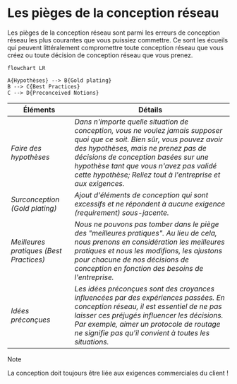 # Les pièges de la conception réseau

Les pièges de la conception réseau sont parmi les erreurs de conception réseau les plus courantes que vous puissiez commettre. Ce sont les écueils qui peuvent littéralement compromettre toute conception réseau que vous créez ou toute décision de conception réseau que vous prenez.

```mermaid
flowchart LR

A{Hypothèses} --> B{Gold plating}
B --> C{Best Practices}
C --> D{Preconceived Notions}
```

Éléments | Détails
-----            | ----                   
*Faire des hypothèses* | *Dans n'importe quelle situation de conception, vous ne voulez jamais supposer quoi que ce soit. Bien sûr, vous pouvez avoir des hypothèses, mais ne prenez pas de décisions de conception basées sur une hypothèse tant que vous n'avez pas validé cette hypothèse; Reliez tout à l'entreprise et aux exigences.* 
*Surconception (Gold plating)* | *Ajout d'éléments de conception qui sont excessifs et ne répondent à aucune exigence (requirement) sous-jacente.*
*Meilleures pratiques (Best Practices)* | *Nous ne pouvons pas tomber dans le piège des "meilleures pratiques". Au lieu de cela, nous prenons en considération les meilleures pratiques et nous les modifions, les ajustons pour chacune de nos décisions de conception en fonction des besoins de l'entreprise.* 
*Idées préconçues* | *Les idées préconçues sont des croyances influencées par des expériences passées. En conception réseau, il est essentiel de ne pas laisser ces préjugés influencer les décisions. Par exemple, aimer un protocole de routage ne signifie pas qu'il convient à toutes les situations.*

> [!NOTE]
> La conception doit toujours être liée aux exigences commerciales du client !